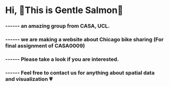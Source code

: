 # Hi, 🍣This is Gentle Salmon🍣
### ------ an amazing group from CASA, UCL.
### ------ we are making a website about Chicago bike sharing (For final assignment of CASA0009)
### ------ Please take a look if you are interested.
### ------ Feel free to contact us for anything about spatial data and visualization 💗
